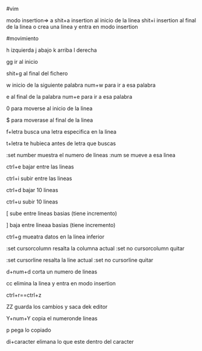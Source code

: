 #vim

modo insertion=> a
shit+a insertion al inicio de la linea
shit+i insertion al final de la linea
o crea una linea y entra en modo insertion

#movimiento


h izquierda
j abajo
k arriba
l derecha


gg ir al inicio


shit+g al final del fichero


w inicio de la siguiente palabra
num+w para ir a esa palabra


e al final de la palabra
num+e para ir a esa palabra
 
0 para moverse al inicio de la linea

$ para moverase al final de la linea


f+letra busca una letra especifica en la linea


t+letra te hubieca antes de letra que buscas


:set number  muestra el numero de lineas
:num se mueve a esa linea


ctrl+e bajar entre las lineas


ctrl+i subir entre las lineas


ctrl+d bajar 10 lineas


ctrl+u subir 10 lineas


[ sube entre lineas basias (tiene incremento)


] baja entre lineaa basias (tiene incremento)


ctrl+g mueatra datos en la linea inferior


:set cursorcolumn resalta la columna actual
:set no cursorcolumn quitar


:set cursorline resalta la line actual
:set no cursorline quitar

d+num+d corta un numero de lineas

cc elimina la linea y entra en modo insertion


ctrl+r==ctrl+z


ZZ guarda los cambios y saca dek editor


Y+num+Y copia el numeronde lineas


p pega lo copiado 


di+caracter elimana lo que este dentro del caracter